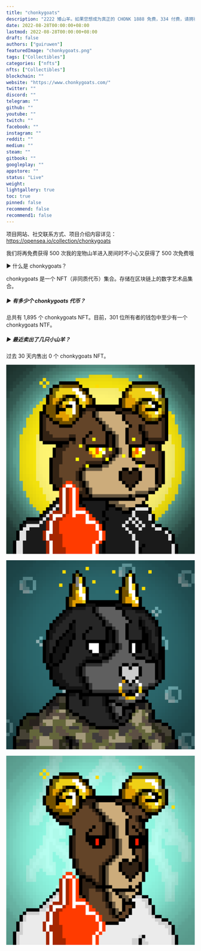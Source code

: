 ```yaml
---
title: "chonkygoats"
description: "2222 矮山羊。如果您想成为真正的 CHONK 1888 免费，334 付费，请拥有一个"
date: 2022-08-28T00:00:00+08:00
lastmod: 2022-08-28T00:00:00+08:00
draft: false
authors: ["guiruwen"]
featuredImage: "chonkygoats.png"
tags: ["Collectibles"]
categories: ["nfts"]
nfts: ["Collectibles"]
blockchain: ""
website: "https://www.chonkygoats.com/"
twitter: ""
discord: ""
telegram: ""
github: ""
youtube: ""
twitch: ""
facebook: ""
instagram: ""
reddit: ""
medium: ""
steam: ""
gitbook: ""
googleplay: ""
appstore: ""
status: "Live"
weight: 
lightgallery: true
toc: true
pinned: false
recommend: false
recommend1: false
---
```

项目网站、社交联系方式、项目介绍内容详见：https://opensea.io/collection/chonkygoats



我们将再免费获得 500 次我的宠物山羊进入房间时不小心又获得了 500 次免费哦

 ▶ 什么是 chonkygoats？

chonkygoats 是一个 NFT（非同质代币）集合。存储在区块链上的数字艺术品集合。

##### ▶ 有多少个 chonkygoats 代币？

总共有 1,895 个 chonkygoats NFT。目前，301 位所有者的钱包中至少有一个 chonkygoats NTF。

##### ▶ 最近卖出了几只小山羊？

过去 30 天内售出 0 个 chonkygoats NFT。



![nft](01.png)

![nft](02.png)

![nft](03.png)